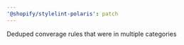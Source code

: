 ```yaml
---
'@shopify/stylelint-polaris': patch
---
```


Deduped converage rules that were in multiple categories
